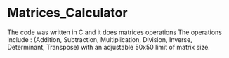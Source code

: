 # Matrices_Calculator
The code was written in C and it does matrices operations
The operations include :
(Addition, Subtraction, Multiplication, Division, Inverse, Determinant, Transpose)
with an adjustable 50x50 limit of matrix size.
